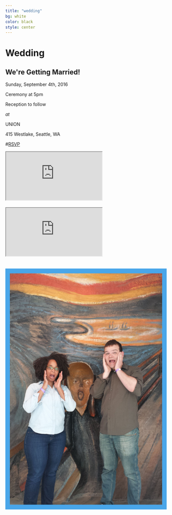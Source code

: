 ```yaml
---
title: "wedding"
bg: white
color: black
style: center
---
```


# Wedding

<div class="right">
    <h2>We're Getting Married!</h2>
    <p>Sunday, September 4th, 2016</p>
    <p>Ceremony at 5pm</p>
    <p>Reception to follow</p>
    <p><em>at</em></p>
    <p>UNION</p>
    <p>415 Westlake, Seattle, WA</p>
</div>

#[RSVP](http://goo.gl/forms/bfF58UcpQJzQCf3y2)

<div class="icontain">
  <iframe src="https://www.youtube.com/embed/EyD5xKbhHWQ?rel=0&amp;controls=0&amp;showinfo=0&amp;autoplay=1&amp;vq=hd720" allowfullscreen></iframe>
</div>

<br>

<div class="icontain">
  <iframe src="https://www.youtube.com/embed/xvGFT0VrKq8?rel=0&amp;controls=0&amp;showinfo=0&amp;autoplay=0&amp;vq=hd720" allowfullscreen></iframe>
</div>

<br>
<br>

<div>
    <img src="img/us/engagement_screaming_cropped_border.jpg" title="We're screaming from joy... if you're wondering" alt="We're screaming from joy if you're wondering">
</div>
